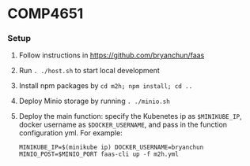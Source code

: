 # COMP4651

### Setup

1. Follow instructions in https://github.com/bryanchun/faas
2. Run `. ./host.sh` to start local development
3. Install npm packages by `cd m2h; npm install; cd ..`
4. Deploy Minio storage by running `. ./minio.sh`
5. Deploy the main function: specify the Kubenetes ip as `$MINIKUBE_IP`, docker username as `$DOCKER_USERNAME`, and pass in the function configuration yml. For example:

    `MINIKUBE_IP=$(minikube ip) DOCKER_USERNAME=bryanchun MINIO_POST=$MINIO_PORT faas-cli up -f m2h.yml`